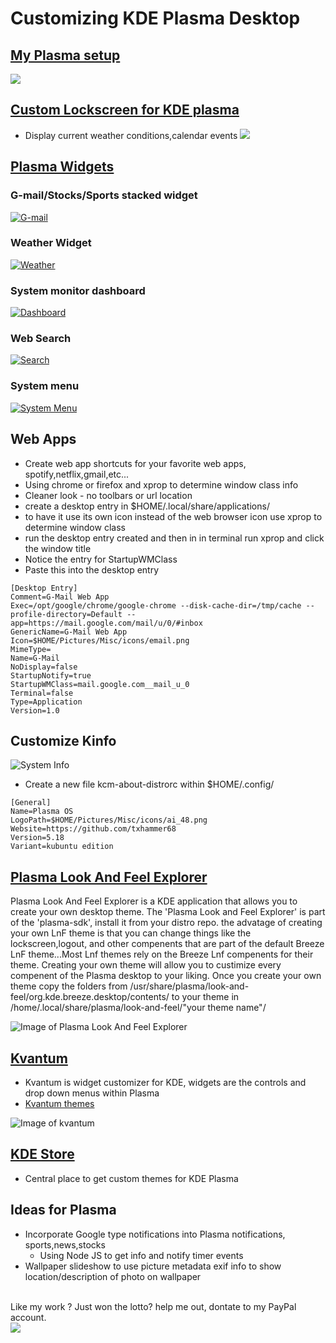 # Customizing KDE Plasma Desktop

## [My Plasma setup](https://txhammer68.github.io/docs/slides.html)
![](images/plasma-desktop1.png)

## [Custom Lockscreen for KDE plasma](https://github.com/txhammer68/plasma-lockscreen-win10#custom-plasma-lockscreen-win-10-style)
* Display current weather conditions,calendar events
![](images/lockscreen.png)

## [Plasma Widgets](https://github.com/txhammer68/qml#misc-plasma-qml-widgetscode)
### G-mail/Stocks/Sports stacked widget
[![G-mail](images/gmail.png)](https://downgit.github.io/#/home?url=https://github.com/txhammer68/qml/blob/master/G-Mail.zip)
### Weather Widget
[![Weather](images/weather.png)](https://downgit.github.io/#/home?url=https://github.com/txhammer68/qml/blob/master/DarkSky.zip)
### System monitor dashboard
[![Dashboard](images/dashboard.png)](https://downgit.github.io/#/home?url=https://github.com/txhammer68/qml/blob/master/SystemDashboard.zip)
### Web Search
[![Search](images/search.png)](https://downgit.github.io/#/home?url=https://github.com/txhammer68/qml/blob/master/org.kde.search.zip)
### System menu
[![System Menu](images/system-menu.png)](https://downgit.github.io/#/home?url=https://github.com/txhammer68/qml/blob/master/system-menu.zip)
## Web Apps
* Create web app shortcuts for your favorite web apps, spotify,netflix,gmail,etc...
* Using chrome or firefox and xprop to determine window class info
* Cleaner look  - no toolbars or url location
* create a desktop entry in $HOME/.local/share/applications/
* to have it use its own icon instead of the web browser icon use xprop to determine window class
* run the desktop entry created and then in in terminal run xprop and click the window title
* Notice the entry for StartupWMClass
* Paste this into the desktop entry
```
[Desktop Entry]
Comment=G-Mail Web App
Exec=/opt/google/chrome/google-chrome --disk-cache-dir=/tmp/cache --profile-directory=Default --app=https://mail.google.com/mail/u/0/#inbox
GenericName=G-Mail Web App
Icon=$HOME/Pictures/Misc/icons/email.png
MimeType=
Name=G-Mail
NoDisplay=false
StartupNotify=true
StartupWMClass=mail.google.com__mail_u_0
Terminal=false
Type=Application
Version=1.0
```
## Customize Kinfo
![System Info](images/kinfo.png)
* Create a new file kcm-about-distrorc within $HOME/.config/
```
[General]
Name=Plasma OS
LogoPath=$HOME/Pictures/Misc/icons/ai_48.png
Website=https://github.com/txhammer68
Version=5.18
Variant=kubuntu edition
```

## [Plasma Look And Feel Explorer](https://userbase.kde.org/Plasma/Create_a_Look_and_Feel_Package)
  Plasma Look And Feel Explorer is a KDE application that allows you to create your own desktop theme.
  The 'Plasma Look and Feel Explorer' is part of the 'plasma-sdk', install it from your distro repo.
  the advatage of creating your own LnF theme is that you can change things like the lockscreen,logout, 
  and other compenents that are part of the default Breeze LnF theme...Most Lnf themes rely on the Breeze Lnf compenents 
  for their theme. Creating your own theme will allow you to custimize every compenent of the Plasma desktop to your liking.
  Once you create your own theme copy the folders from /usr/share/plasma/look-and-feel/org.kde.breeze.desktop/contents/ 
  to your theme in /home/.local/share/plasma/look-and-feel/"your theme name"/
 
  ![Image of Plasma Look And Feel Explorer](https://i.imgur.com/yPkUl3M.png)


## [Kvantum](https://github.com/tsujan/Kvantum/tree/master/Kvantum) 
* Kvantum is widget customizer for KDE, widgets are the controls and drop down menus within Plasma
* [Kvantum themes](https://store.kde.org/browse/cat/123/order/latest/) 

![Image of kvantum](https://github.com/tsujan/Kvantum/raw/master/Kvantum/screenshots/Default.png?raw=true)

## [KDE Store](https://store.kde.org/browse/cat/) 
* Central place to get custom themes for KDE Plasma 

## Ideas for Plasma
* Incorporate Google type notifications into Plasma notifications, sports,news,stocks
  * Using Node JS to get info and notify timer events
* Wallpaper slideshow to use picture metadata exif info to show location/description of photo on wallpaper <br>
<br>
Like my work ? Just won the lotto? help me out, dontate to my PayPal account.<br>
<a href="https://paypal.me/taylorcm68">
<img src="https://www.paypalobjects.com/paypal-ui/logos/svg/paypal-mark-color.svg"> <width="64" height="64"/>
</a>
